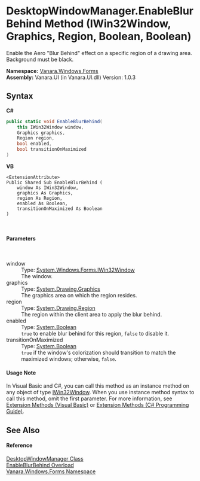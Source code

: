 # DesktopWindowManager.EnableBlurBehind Method (IWin32Window, Graphics, Region, Boolean, Boolean)
 

Enable the Aero "Blur Behind" effect on a specific region of a drawing area. Background must be black.

**Namespace:**&nbsp;<a href="c580cf52-4028-70db-28d0-f9b1abc03861">Vanara.Windows.Forms</a><br />**Assembly:**&nbsp;Vanara.UI (in Vanara.UI.dll) Version: 1.0.3

## Syntax

**C#**<br />
``` C#
public static void EnableBlurBehind(
	this IWin32Window window,
	Graphics graphics,
	Region region,
	bool enabled,
	bool transitionOnMaximized
)
```

**VB**<br />
``` VB
<ExtensionAttribute>
Public Shared Sub EnableBlurBehind ( 
	window As IWin32Window,
	graphics As Graphics,
	region As Region,
	enabled As Boolean,
	transitionOnMaximized As Boolean
)
```

<br />

#### Parameters
&nbsp;<dl><dt>window</dt><dd>Type: <a href="http://msdn2.microsoft.com/en-us/library/215475ec" target="_blank">System.Windows.Forms.IWin32Window</a><br />The window.</dd><dt>graphics</dt><dd>Type: <a href="http://msdn2.microsoft.com/en-us/library/ac148eb3" target="_blank">System.Drawing.Graphics</a><br />The graphics area on which the region resides.</dd><dt>region</dt><dd>Type: <a href="http://msdn2.microsoft.com/en-us/library/3x5499zt" target="_blank">System.Drawing.Region</a><br />The region within the client area to apply the blur behind.</dd><dt>enabled</dt><dd>Type: <a href="http://msdn2.microsoft.com/en-us/library/a28wyd50" target="_blank">System.Boolean</a><br />`true` to enable blur behind for this region, `false` to disable it.</dd><dt>transitionOnMaximized</dt><dd>Type: <a href="http://msdn2.microsoft.com/en-us/library/a28wyd50" target="_blank">System.Boolean</a><br />`true` if the window's colorization should transition to match the maximized windows; otherwise, `false`.</dd></dl>

#### Usage Note
In Visual Basic and C#, you can call this method as an instance method on any object of type <a href="http://msdn2.microsoft.com/en-us/library/215475ec" target="_blank">IWin32Window</a>. When you use instance method syntax to call this method, omit the first parameter. For more information, see <a href="http://msdn.microsoft.com/en-us/library/bb384936.aspx">Extension Methods (Visual Basic)</a> or <a href="http://msdn.microsoft.com/en-us/library/bb383977.aspx">Extension Methods (C# Programming Guide)</a>.

## See Also


#### Reference
<a href="51ffe269-15ed-c96e-bc05-607675204677">DesktopWindowManager Class</a><br /><a href="a1806da3-a705-1a95-7485-d26bdbd4d467">EnableBlurBehind Overload</a><br /><a href="c580cf52-4028-70db-28d0-f9b1abc03861">Vanara.Windows.Forms Namespace</a><br />